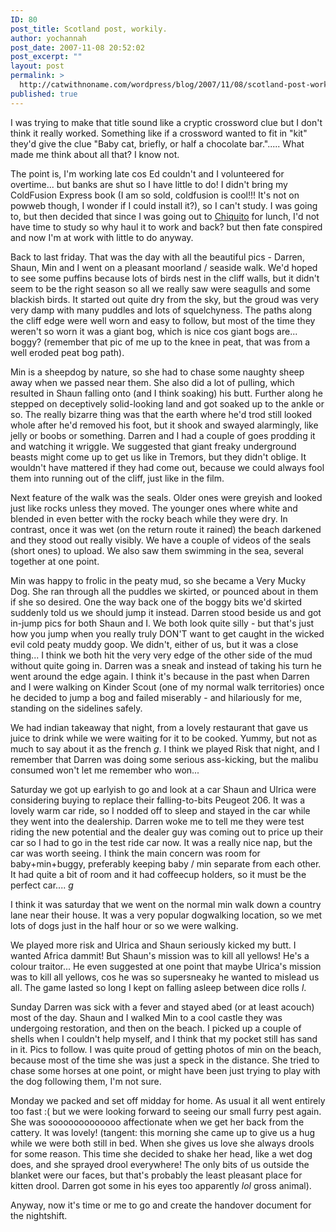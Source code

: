 ```yaml
---
ID: 80
post_title: Scotland post, workily.
author: yochannah
post_date: 2007-11-08 20:52:02
post_excerpt: ""
layout: post
permalink: >
  http://catwithnoname.com/wordpress/blog/2007/11/08/scotland-post-workily/
published: true
---
```

I was trying to make that title sound like a cryptic crossword clue but I don't think it really worked. Something like if a crossword wanted to fit in "kit" they'd give the clue "Baby cat, briefly, or half a chocolate bar."..... What made me think about all that? I know not.

The point is, I'm working late cos Ed couldn't and I volunteered for overtime... but banks are shut so I have little to do! I didn't bring my ColdFusion Express book (I am so sold, coldfusion is cool!!! It's not on powweb though, I wonder if I could install it?), so I can't study. I was going to, but then decided that since I was going out to <a href="http://www.chiquito.co.uk/">Chiquito</a> for lunch, I'd not have time to study so why haul it to work and back? but then fate conspired and now I'm at work with little to do anyway. 

Back to last friday. That was the day with all the beautiful pics - Darren, Shaun, Min and I went on a pleasant moorland / seaside walk. We'd hoped to see some puffins because lots of birds nest in the cliff walls, but it didn't seem to be the right season so all we really saw were seagulls and some blackish birds. It started out quite dry from the sky, but the groud was very very damp with many puddles and lots of squelchyness. The paths along the cliff edge were well worn and easy to follow, but most of the time they weren't so worn it was a giant bog, which is nice cos giant bogs are... boggy? (remember that pic of me up to the knee in peat, that was from a well eroded peat bog path). 

Min is a sheepdog by nature, so she had to chase some naughty sheep away when we passed near them. She also did a lot of pulling, which resulted in Shaun falling onto (and I think soaking) his butt. Further along he stepped on deceptively solid-looking land and got soaked up to the ankle or so. The really bizarre thing was that the earth where he'd trod still looked whole after he'd removed his foot, but it shook and swayed alarmingly, like jelly or boobs or something. Darren and I had a couple of goes prodding it and watching it wriggle. We suggested that giant freaky underground beasts might come up to get us like in Tremors, but they didn't oblige. It wouldn't have mattered if they had come out, because we could always fool them into running out of the cliff, just like in the film. 

Next feature of the walk was the seals. Older ones were greyish and looked just like rocks unless they moved. The younger ones where white and blended in even better with the rocky beach while they were dry. In contrast, once it was wet (on the return route it rained) the beach darkened and they stood out really visibly. We have a couple of videos of the seals (short ones) to upload. We also saw them swimming in the sea, several together at one point. 

Min was happy to frolic in the peaty mud, so she became a Very Mucky Dog. She ran through all the puddles we skirted, or pounced about in them if she so desired. One the way back one of the boggy bits we'd skirted suddenly told us we should jump it instead. Darren stood beside us and got in-jump pics for both Shaun and I. We both look quite silly - but that's just how you jump when you really truly DON'T want to get caught in the wicked evil cold peaty muddy goop. We didn't, either of us, but it was a close thing... I think we both hit the very very edge of the other side of the mud without quite going in. Darren was a sneak and instead of taking his turn he went around the edge again. I think it's because in the past when Darren and I were walking on Kinder Scout (one of my normal walk territories) once he decided to jump a bog and failed miserably - and hilariously for me, standing on the sidelines safely. 

We had indian takeaway that night, from a lovely restaurant that gave us juice to drink while we were waiting for it to be cooked. Yummy, but not as much to say about it as the french *g*. I think we played Risk that night, and I remember that Darren was doing some serious ass-kicking, but the malibu consumed won't let me remember who won...

Saturday we got up earlyish to go and look at a car Shaun and Ulrica were considering buying to replace their falling-to-bits Peugeot 206. It was a lovely warm car ride, so I nodded off to sleep and stayed in the car while they went into the dealership. Darren woke me to tell me they were test riding the new potential and the dealer guy was coming out to price up their car so I had to go in the test ride car now. It was a really nice nap, but the car was worth seeing. I think the main concern was room for baby+min+buggy, preferably keeping baby / min separate from each other. It had quite a bit of room and it had coffeecup holders, so it must be the perfect car.... *g*  

I think it was saturday that we went on the normal min walk down a country lane near their house. It was a very popular dogwalking location, so we met lots of dogs just in the half hour or so we were walking. 

We played more risk and Ulrica and Shaun seriously kicked my butt. I wanted Africa dammit! But Shaun's mission was to kill all yellows! He's a colour traitor... He even suggested at one point that maybe Ulrica's mission was to kill all yellows, cos he was so supersneaky he wanted to mislead us all. The game lasted so long I kept on falling asleep between dice rolls *l*. 

Sunday Darren was sick with a fever and stayed abed (or at least acouch) most of the day. Shaun and I walked Min to a cool castle they was undergoing restoration, and then on the beach. I picked up a couple of shells when I couldn't help myself, and I think that my pocket still has sand in it. Pics to follow. I was quite proud of getting photos of min on the beach, because most of the time she was just a speck in the distance. She tried to chase some horses at one point, or might have been just trying to play with the dog following them, I'm not sure. 

Monday we packed and set off midday for home. As usual it all went entirely too fast :( but we were looking forward to seeing our small furry pest again. She was sooooooooooooo affectionate when we get her back from the cattery. It was lovely! (tangent: this morning she came up to give us a hug while we were both still in bed. When she gives us love she always drools for some reason. This time she decided to shake her head, like a wet dog does, and she sprayed drool everywhere! The only bits of us outside the blanket were our faces, but that's probably the least pleasant place for kitten drool. Darren got some in his eyes too apparently *lol* gross animal).

Anyway, now it's time or me to go and create the handover document for the nightshift.